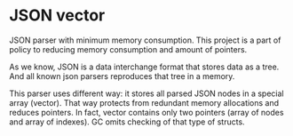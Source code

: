 # JSON vector

JSON parser with minimum memory consumption. This project is a part of policy
to reducing memory consumption and amount of pointers.

As we know, JSON is a data interchange format that stores data as a tree.
And all known json parsers reproduces that tree in a memory. 

This parser uses different way: it stores all parsed JSON nodes in a special array (vector).
That way protects from redundant memory allocations and reduces pointers.
In fact, vector contains only two pointers (array of nodes and array of indexes).
GC omits checking of that type of structs.
